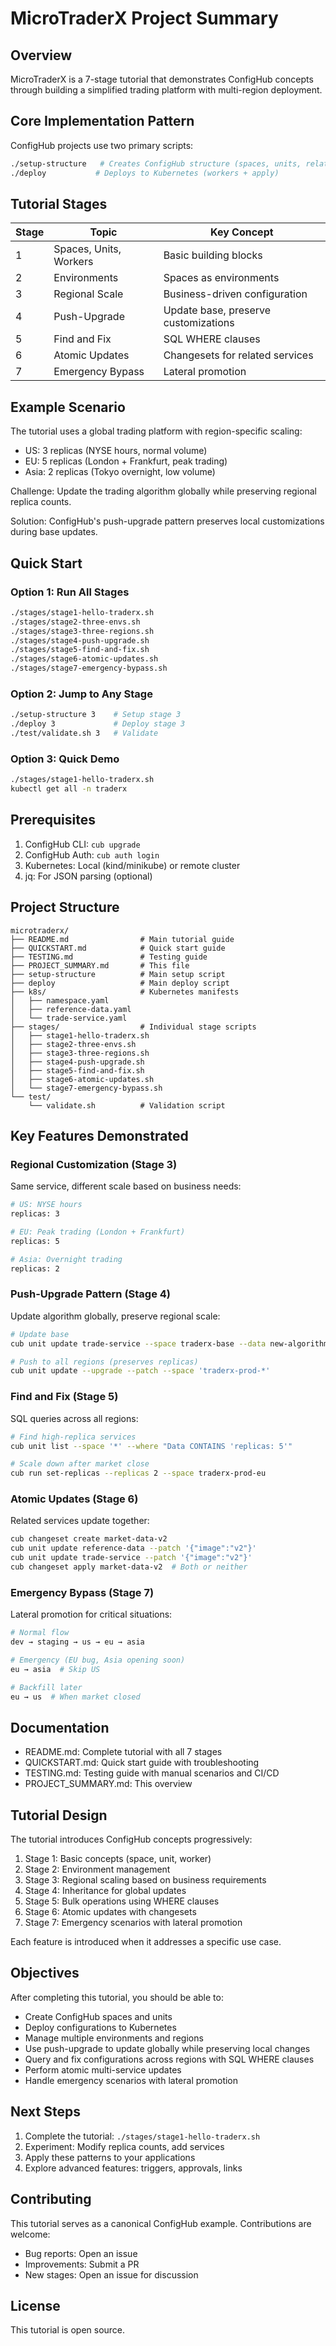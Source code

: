 # MicroTraderX Project Summary

## Overview

MicroTraderX is a 7-stage tutorial that demonstrates ConfigHub concepts through building a simplified trading platform with multi-region deployment.

## Core Implementation Pattern

ConfigHub projects use two primary scripts:

```bash
./setup-structure   # Creates ConfigHub structure (spaces, units, relationships)
./deploy           # Deploys to Kubernetes (workers + apply)
```

## Tutorial Stages

| Stage | Topic | Key Concept |
|-------|-------|-------------|
| 1 | Spaces, Units, Workers | Basic building blocks |
| 2 | Environments | Spaces as environments |
| 3 | Regional Scale | Business-driven configuration |
| 4 | Push-Upgrade | Update base, preserve customizations |
| 5 | Find and Fix | SQL WHERE clauses |
| 6 | Atomic Updates | Changesets for related services |
| 7 | Emergency Bypass | Lateral promotion |

## Example Scenario

The tutorial uses a global trading platform with region-specific scaling:

- US: 3 replicas (NYSE hours, normal volume)
- EU: 5 replicas (London + Frankfurt, peak trading)
- Asia: 2 replicas (Tokyo overnight, low volume)

Challenge: Update the trading algorithm globally while preserving regional replica counts.

Solution: ConfigHub's push-upgrade pattern preserves local customizations during base updates.

## Quick Start

### Option 1: Run All Stages
```bash
./stages/stage1-hello-traderx.sh
./stages/stage2-three-envs.sh
./stages/stage3-three-regions.sh
./stages/stage4-push-upgrade.sh
./stages/stage5-find-and-fix.sh
./stages/stage6-atomic-updates.sh
./stages/stage7-emergency-bypass.sh
```

### Option 2: Jump to Any Stage
```bash
./setup-structure 3    # Setup stage 3
./deploy 3             # Deploy stage 3
./test/validate.sh 3   # Validate
```

### Option 3: Quick Demo
```bash
./stages/stage1-hello-traderx.sh
kubectl get all -n traderx
```

## Prerequisites

1. ConfigHub CLI: `cub upgrade`
2. ConfigHub Auth: `cub auth login`
3. Kubernetes: Local (kind/minikube) or remote cluster
4. jq: For JSON parsing (optional)

## Project Structure

```
microtraderx/
├── README.md                # Main tutorial guide
├── QUICKSTART.md            # Quick start guide
├── TESTING.md               # Testing guide
├── PROJECT_SUMMARY.md       # This file
├── setup-structure          # Main setup script
├── deploy                   # Main deploy script
├── k8s/                     # Kubernetes manifests
│   ├── namespace.yaml
│   ├── reference-data.yaml
│   └── trade-service.yaml
├── stages/                  # Individual stage scripts
│   ├── stage1-hello-traderx.sh
│   ├── stage2-three-envs.sh
│   ├── stage3-three-regions.sh
│   ├── stage4-push-upgrade.sh
│   ├── stage5-find-and-fix.sh
│   ├── stage6-atomic-updates.sh
│   └── stage7-emergency-bypass.sh
└── test/
    └── validate.sh          # Validation script
```

## Key Features Demonstrated

### Regional Customization (Stage 3)
Same service, different scale based on business needs:
```bash
# US: NYSE hours
replicas: 3

# EU: Peak trading (London + Frankfurt)
replicas: 5

# Asia: Overnight trading
replicas: 2
```

### Push-Upgrade Pattern (Stage 4)
Update algorithm globally, preserve regional scale:
```bash
# Update base
cub unit update trade-service --space traderx-base --data new-algorithm.yaml

# Push to all regions (preserves replicas)
cub unit update --upgrade --patch --space 'traderx-prod-*'
```

### Find and Fix (Stage 5)
SQL queries across all regions:
```bash
# Find high-replica services
cub unit list --space '*' --where "Data CONTAINS 'replicas: 5'"

# Scale down after market close
cub run set-replicas --replicas 2 --space traderx-prod-eu
```

### Atomic Updates (Stage 6)
Related services update together:
```bash
cub changeset create market-data-v2
cub unit update reference-data --patch '{"image":"v2"}'
cub unit update trade-service --patch '{"image":"v2"}'
cub changeset apply market-data-v2  # Both or neither
```

### Emergency Bypass (Stage 7)
Lateral promotion for critical situations:
```bash
# Normal flow
dev → staging → us → eu → asia

# Emergency (EU bug, Asia opening soon)
eu → asia  # Skip US

# Backfill later
eu → us  # When market closed
```

## Documentation

- README.md: Complete tutorial with all 7 stages
- QUICKSTART.md: Quick start guide with troubleshooting
- TESTING.md: Testing guide with manual scenarios and CI/CD
- PROJECT_SUMMARY.md: This overview

## Tutorial Design

The tutorial introduces ConfigHub concepts progressively:

1. Stage 1: Basic concepts (space, unit, worker)
2. Stage 2: Environment management
3. Stage 3: Regional scaling based on business requirements
4. Stage 4: Inheritance for global updates
5. Stage 5: Bulk operations using WHERE clauses
6. Stage 6: Atomic updates with changesets
7. Stage 7: Emergency scenarios with lateral promotion

Each feature is introduced when it addresses a specific use case.

## Objectives

After completing this tutorial, you should be able to:

- Create ConfigHub spaces and units
- Deploy configurations to Kubernetes
- Manage multiple environments and regions
- Use push-upgrade to update globally while preserving local changes
- Query and fix configurations across regions with SQL WHERE clauses
- Perform atomic multi-service updates
- Handle emergency scenarios with lateral promotion

## Next Steps

1. Complete the tutorial: `./stages/stage1-hello-traderx.sh`
2. Experiment: Modify replica counts, add services
3. Apply these patterns to your applications
4. Explore advanced features: triggers, approvals, links

## Contributing

This tutorial serves as a canonical ConfigHub example. Contributions are welcome:

- Bug reports: Open an issue
- Improvements: Submit a PR
- New stages: Open an issue for discussion

## License

This tutorial is open source.
